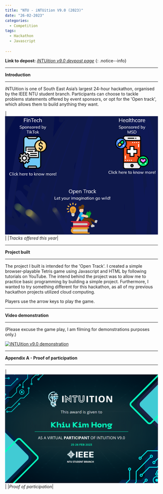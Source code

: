```yaml
---
title: "NTU - iNTUition V9.0 (2023)"
date: "26-02-2023"
categories:
  - Competition
tags:
  - Hackathon
  - Javascript

---
```


**Link to depost:**
<cite><a href="https://intuition-v9-0.devpost.com/">iNTUition v9.0 devpost page</a></cite>
{: .notice--info}

***

<strong>Introduction</strong>

***
iNTUition is one of South East Asia’s largest 24-hour hackathon, organised by the IEEE NTU student branch. Participants can choose to tackle problems statements offered by event sponsors, or opt for the 'Open track', which allows them to build anything they want.

|![Problem statements](/assets/images/NTU_intuition-2023/tracks.png)|
|<em>Tracks offered this year</em>|

***

<strong>Project built</strong>

***
The project I built is intended for the 'Open Track'. I created a simple browser-playable Tetris game using Javascript and HTML by following tutorials on YouTube. The intend behind the project was to allow me to practice basic programming by building a simple project. Furthermore, I wanted to try something different for this hackathon, as all of my previous hackathon projects utilized cloud computing.

Players use the arrow keys to play the game. 

***

<strong>Video demonstration</strong>

***

(Please excuse the game play, I am filming for demonstrations purposes only.)

[![iNTUition v9.0 demonstration](http://img.youtube.com/vi/hKilWgW8UwE/0.jpg)](http://www.youtube.com/watch?v=hKilWgW8UwE)

***

<strong>Appendix A - Proof of participation </strong>

***

|![proof](/assets/images/NTU_intuition-2023/cert.png)|
|<em>Proof of participation</em>|
